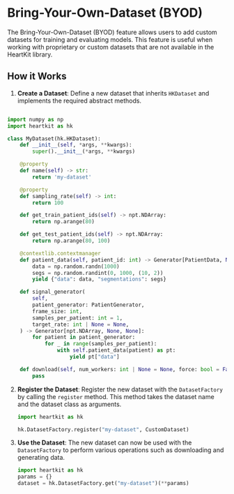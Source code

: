 # Bring-Your-Own-Dataset (BYOD)

The Bring-Your-Own-Dataset (BYOD) feature allows users to add custom datasets for training and evaluating models. This feature is useful when working with proprietary or custom datasets that are not available in the HeartKit library.

## <span class="sk-h2-span">How it Works</span>

1. **Create a Dataset**: Define a new dataset that inherits `HKDataset` and implements the required abstract methods.

```py linenums="1"

import numpy as np
import heartkit as hk

class MyDataset(hk.HKDataset):
    def __init__(self, *args, **kwargs):
        super().__init__(*args, **kwargs)

    @property
    def name(self) -> str:
        return 'my-dataset'

    @property
    def sampling_rate(self) -> int:
        return 100

    def get_train_patient_ids(self) -> npt.NDArray:
        return np.arange(80)

    def get_test_patient_ids(self) -> npt.NDArray:
        return np.arange(80, 100)

    @contextlib.contextmanager
    def patient_data(self, patient_id: int) -> Generator[PatientData, None, None]:
        data = np.random.randn(1000)
        segs = np.random.randint(0, 1000, (10, 2))
        yield {"data": data, "segmentations": segs}

    def signal_generator(
        self,
        patient_generator: PatientGenerator,
        frame_size: int,
        samples_per_patient: int = 1,
        target_rate: int | None = None,
    ) -> Generator[npt.NDArray, None, None]:
        for patient in patient_generator:
            for _ in range(samples_per_patient):
                with self.patient_data(patient) as pt:
                    yield pt["data"]

    def download(self, num_workers: int | None = None, force: bool = False):
        pass

```

2. **Register the Dataset**: Register the new dataset with the `DatasetFactory` by calling the `register` method. This method takes the dataset name and the dataset class as arguments.

    ```py linenums="1"
    import heartkit as hk

    hk.DatasetFactory.register("my-dataset", CustomDataset)
    ```

3. **Use the Dataset**: The new dataset can now be used with the `DatasetFactory` to perform various operations such as downloading and generating data.

    ```py linenums="1"
    import heartkit as hk
    params = {}
    dataset = hk.DatasetFactory.get("my-dataset")(**params)
    ```
